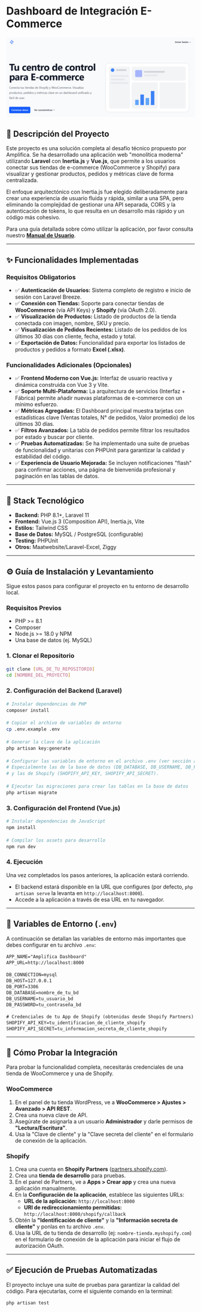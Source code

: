 # Dashboard de Integración E-Commerce

![Captura de Pantalla Home](./docs/img/home.png)

## 📄 Descripción del Proyecto

Este proyecto es una solución completa al desafío técnico propuesto por Amplifica. Se ha desarrollado una aplicación web "monolítica moderna" utilizando **Laravel** con **Inertia.js** y **Vue.js**, que permite a los usuarios conectar sus tiendas de e-commerce (WooCommerce y Shopify) para visualizar y gestionar productos, pedidos y métricas clave de forma centralizada.

El enfoque arquitectónico con Inertia.js fue elegido deliberadamente para crear una experiencia de usuario fluida y rápida, similar a una SPA, pero eliminando la complejidad de gestionar una API separada, CORS y la autenticación de tokens, lo que resulta en un desarrollo más rápido y un código más cohesivo.


Para una guía detallada sobre cómo utilizar la aplicación, por favor consulta nuestro **[Manual de Usuario](./docs/MANUAL_DE_USUARIO.md)**.

---

## ✨ Funcionalidades Implementadas

### Requisitos Obligatorios
- ✅ **Autenticación de Usuarios:** Sistema completo de registro e inicio de sesión con Laravel Breeze.
- ✅ **Conexión con Tiendas:** Soporte para conectar tiendas de **WooCommerce** (vía API Keys) y **Shopify** (vía OAuth 2.0).
- ✅ **Visualización de Productos:** Listado de productos de la tienda conectada con imagen, nombre, SKU y precio.
- ✅ **Visualización de Pedidos Recientes:** Listado de los pedidos de los últimos 30 días con cliente, fecha, estado y total.
- ✅ **Exportación de Datos:** Funcionalidad para exportar los listados de productos y pedidos a formato **Excel (.xlsx)**.

### Funcionalidades Adicionales (Opcionales)
- ✅ **Frontend Moderno con Vue.js:** Interfaz de usuario reactiva y dinámica construida con Vue 3 y Vite.
- ✅ **Soporte Multi-Plataforma:** La arquitectura de servicios (Interfaz + Fábrica) permite añadir nuevas plataformas de e-commerce con un mínimo esfuerzo.
- ✅ **Métricas Agregadas:** El Dashboard principal muestra tarjetas con estadísticas clave (Ventas totales, N° de pedidos, Valor promedio) de los últimos 30 días.
- ✅ **Filtros Avanzados:** La tabla de pedidos permite filtrar los resultados por estado y buscar por cliente.
- ✅ **Pruebas Automatizadas:** Se ha implementado una suite de pruebas de funcionalidad y unitarias con PHPUnit para garantizar la calidad y estabilidad del código.
- ✅ **Experiencia de Usuario Mejorada:** Se incluyen notificaciones "flash" para confirmar acciones, una página de bienvenida profesional y paginación en las tablas de datos.

---

## 🚀 Stack Tecnológico

- **Backend:** PHP 8.1+, Laravel 11
- **Frontend:** Vue.js 3 (Composition API), Inertia.js, Vite
- **Estilos:** Tailwind CSS
- **Base de Datos:** MySQL / PostgreSQL (configurable)
- **Testing:** PHPUnit
- **Otros:** Maatwebsite/Laravel-Excel, Ziggy

---

## ⚙️ Guía de Instalación y Levantamiento

Sigue estos pasos para configurar el proyecto en tu entorno de desarrollo local.

### Requisitos Previos
- PHP >= 8.1
- Composer
- Node.js >= 18.0 y NPM
- Una base de datos (ej. MySQL)

### 1. Clonar el Repositorio
```bash
git clone [URL_DE_TU_REPOSITORIO]
cd [NOMBRE_DEL_PROYECTO]
```

### 2. Configuración del Backend (Laravel)
```bash
# Instalar dependencias de PHP
composer install

# Copiar el archivo de variables de entorno
cp .env.example .env

# Generar la clave de la aplicación
php artisan key:generate

# Configurar las variables de entorno en el archivo .env (ver sección abajo)
# Especialmente las de la base de datos (DB_DATABASE, DB_USERNAME, DB_PASSWORD)
# y las de Shopify (SHOPIFY_API_KEY, SHOPIFY_API_SECRET).

# Ejecutar las migraciones para crear las tablas en la base de datos
php artisan migrate
```

### 3. Configuración del Frontend (Vue.js)
```bash
# Instalar dependencias de JavaScript
npm install

# Compilar los assets para desarrollo
npm run dev
```

### 4. Ejecución
Una vez completados los pasos anteriores, la aplicación estará corriendo.
- El backend estará disponible en la URL que configures (por defecto, `php artisan serve` la levanta en `http://localhost:8000`).
- Accede a la aplicación a través de esa URL en tu navegador.

---

## 🔑 Variables de Entorno (`.env`)

A continuación se detallan las variables de entorno más importantes que debes configurar en tu archivo `.env`:

```dotenv
APP_NAME="Amplifica Dashboard"
APP_URL=http://localhost:8000

DB_CONNECTION=mysql
DB_HOST=127.0.0.1
DB_PORT=3306
DB_DATABASE=nombre_de_tu_bd
DB_USERNAME=tu_usuario_bd
DB_PASSWORD=tu_contraseña_bd

# Credenciales de tu App de Shopify (obtenidas desde Shopify Partners)
SHOPIFY_API_KEY=tu_identificacion_de_cliente_shopify
SHOPIFY_API_SECRET=tu_informacion_secreta_de_cliente_shopify
```

---

## 🧪 Cómo Probar la Integración

Para probar la funcionalidad completa, necesitarás credenciales de una tienda de WooCommerce y una de Shopify.

### WooCommerce
1.  En el panel de tu tienda WordPress, ve a **WooCommerce > Ajustes > Avanzado > API REST**.
2.  Crea una nueva clave de API.
3.  Asegúrate de asignarla a un usuario **Administrador** y darle permisos de **"Lectura/Escritura"**.
4.  Usa la "Clave de cliente" y la "Clave secreta del cliente" en el formulario de conexión de la aplicación.

### Shopify
1.  Crea una cuenta en **Shopify Partners** ([partners.shopify.com](https://partners.shopify.com)).
2.  Crea una **tienda de desarrollo** para pruebas.
3.  En el panel de Partners, ve a **Apps > Crear app** y crea una nueva aplicación manualmente.
4.  En la **Configuración de la aplicación**, establece las siguientes URLs:
    - **URL de la aplicación:** `http://localhost:8000`
    - **URI de redireccionamiento permitidas:** `http://localhost:8000/shopify/callback`
5.  Obtén la **"Identificación de cliente"** y la **"Información secreta de cliente"** y ponlas en tu archivo `.env`.
6.  Usa la URL de tu tienda de desarrollo (ej: `nombre-tienda.myshopify.com`) en el formulario de conexión de la aplicación para iniciar el flujo de autorización OAuth.

---

## ✅ Ejecución de Pruebas Automatizadas

El proyecto incluye una suite de pruebas para garantizar la calidad del código. Para ejecutarlas, corre el siguiente comando en la terminal:

```bash
php artisan test
